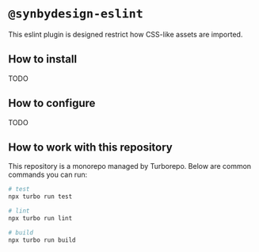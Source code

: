 # `@synbydesign-eslint`

This eslint plugin is designed restrict how CSS-like assets are imported.

## How to install

TODO

## How to configure

TODO

## How to work with this repository

This repository is a monorepo managed by Turborepo. Below are common commands you can run:

```bash
# test
npx turbo run test

# lint
npx turbo run lint

# build
npx turbo run build
```
